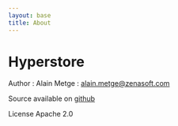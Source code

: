 ```yaml
---
layout: base
title: About
---
```


# Hyperstore

Author : Alain Metge : <alain.metge@zenasoft.com>

Source available on [github](https://github.com/hyperstore)

License Apache 2.0
